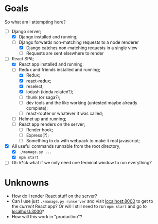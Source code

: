 # Goals

So what am I attempting here?

* [ ] Django server;
  * [x] Django installed and running;
  * [ ] Django forwards non-matching requests to a node renderer
    * [x] Django catches non-matching requests in a single view
    * [ ] Requests are sent elsewhere to render
* [ ] React SPA;
  * [x] React app installed and running;
  * [ ] Redux and friends installed and running;
    * [x] Redux;
    * [x] react-redux;
    * [x] reselect;
    * [x] lodash (kinda related?);
    * [ ] thunk (or saga?);
    * [ ] dev tools and the like working (untested maybe already complete);
    * [ ] react-router or whatever it was called;
  * [ ] Helmet up and running;
  * [ ] React app renders on the server;
    * [ ] Render hook;
    * [ ] Express(?);
    * [ ] Something to do with webpack to make it real javascript;
* [x] All useful commands runnable from the root directory;
  * [x] `./manage.py ...`
  * [x] `npm start`
* [ ] Oh h*ck what if we only need one terminal window to run everything?

# Unknowns

* How do I render React stuff on the server?
* Can I use just `./manage.py runserver` and visit [localhost:8000](http://localhost:8000) to get to the _current_ React app?  Or will I still need to run `npm start` and go to [localhost:3000](http://localhost:3000)?
* How will this work in "production"?
